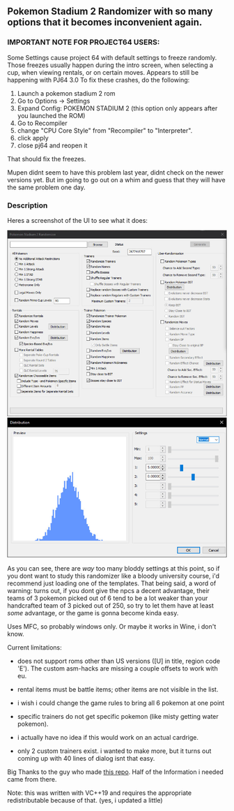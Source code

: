 ## Pokemon Stadium 2 Randomizer with so many options that it becomes inconvenient again.

### IMPORTANT NOTE FOR PROJECT64 USERS:
Some Settings cause project 64 with default settings to freeze randomly.
Those freezes usually happen during the intro screen, when selecting a cup, when viewing rentals, or on certain moves.
Appears to still be happening with PJ64 3.0
To fix these crashes, do the following:

1. Launch a pokemon stadium 2 rom
2. Go to Options -> Settings
3. Expand Config: POKEMON STADIUM 2 (this option only appears after you launched the ROM)
4. Go to Recompiler
5. change "CPU Core Style" from "Recompiler" to "Interpreter".
6. click apply
7. close pj64 and reopen it

That should fix the freezes.

Mupen didnt seem to have this problem last year, didnt check on the newer versions yet.
But im going to go out on a whim and guess that they will have the same problem one day.

### Description

Heres a screenshot of the UI to see what it does:

![Main Dialog](https://github.com/Dunstklinge/Stadium2Randomizer/blob/master/UISnapshot.jpg)
![Distribtion Dialog](https://github.com/Dunstklinge/Stadium2Randomizer/blob/master/UISnapshot2.jpg)

As you can see, there are *way* too many bloddy settings at this point, so if you dont want to study this randomizer like
a bloody university course, i'd recommend just loading one of the templates.
That being said, a word of warning: turns out, if you dont give the npcs a decent advantage, their teams of 
3 pokemon picked out of 6 tend to be a lot weaker than your handcrafted team of 3 picked out of 250, so try to let them have 
at least *some* advantage, or the game is gonna become kinda easy.


Uses MFC, so probably windows only. Or maybe it works in Wine, i don't know.


Current limitations:

- does not support roms other than US versions ([U] in title, region code 'E'). The custom asm-hacks are missing a couple offsets to work with eu.
	
- rental items must be battle items; other items are not visible in the list.

- i wish i could change the game rules to bring all 6 pokemon at one point
	
- specific trainers do not get specific pokemon (like misty getting water pokemon).
	
- i actually have no idea if this would work on an actual cardrige. 
	
- only 2 custom trainers exist. i wanted to make more, but it turns out coming up with 40 lines of dialog isnt that easy.

Big Thanks to the guy who made [this repo](https://github.com/pret/pokestadium/tree/master/stadiumgs). Half of the Information i needed came from there.


Note: this was written with VC++19 and requires the appropriate redistributable because of that. (yes, i updated a little)
